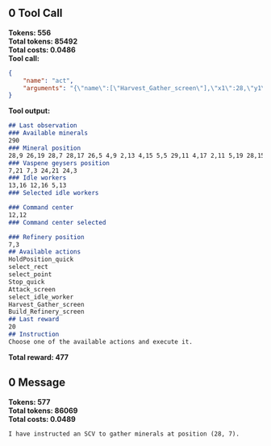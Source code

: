 ## 0 Tool Call
**Tokens: 556**  
**Total tokens: 85492**  
**Total costs: 0.0486**  
**Tool call:**  
```json
{
    "name": "act",
    "arguments": "{\"name\":[\"Harvest_Gather_screen\"],\"x1\":28,\"y1\":7}"
}
```
**Tool output:**  
```markdown
## Last observation
### Available minerals
290
### Mineral position
28,9 26,19 28,7 28,17 26,5 4,9 2,13 4,15 5,5 29,11 4,17 2,11 5,19 28,15 29,13 4,7
### Vaspene geysers position
7,21 7,3 24,21 24,3
### Idle workers
13,16 12,16 5,13
### Selected idle workers

### Command center
12,12
### Command center selected

### Refinery position
7,3
## Available actions
HoldPosition_quick
select_rect
select_point
Stop_quick
Attack_screen
select_idle_worker
Harvest_Gather_screen
Build_Refinery_screen
## Last reward
20
## Instruction
Choose one of the available actions and execute it.
```
**Total reward: 477**  
## 0 Message
**Tokens: 577**  
**Total tokens: 86069**  
**Total costs: 0.0489**  
```markdown
I have instructed an SCV to gather minerals at position (28, 7).
```
